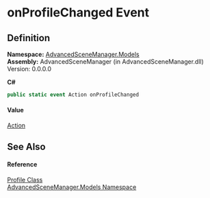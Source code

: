 # onProfileChanged Event




## Definition
**Namespace:** <a href="N_AdvancedSceneManager_Models">AdvancedSceneManager.Models</a>  
**Assembly:** AdvancedSceneManager (in AdvancedSceneManager.dll) Version: 0.0.0.0

**C#**
``` C#
public static event Action onProfileChanged
```



#### Value
<a href="https://learn.microsoft.com/dotnet/api/system.action" target="_blank" rel="noopener noreferrer">Action</a>

## See Also


#### Reference
<a href="T_AdvancedSceneManager_Models_Profile">Profile Class</a>  
<a href="N_AdvancedSceneManager_Models">AdvancedSceneManager.Models Namespace</a>  
